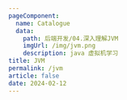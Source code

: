 ```yaml
---
pageComponent: 
  name: Catalogue
  data: 
    path: 后端开发/04.深入理解JVM
    imgUrl: /img/jvm.png
    description: java 虚拟机学习
title: JVM
permalink: /jvm
article: false
date: 2024-02-12 
---
```



